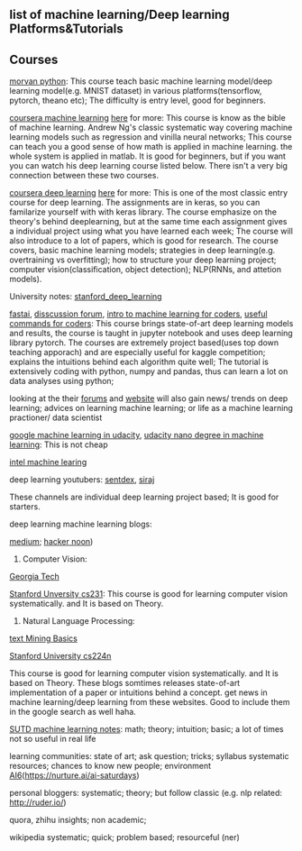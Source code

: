 ## list of machine learning/Deep learning Platforms&Tutorials


## Courses
[morvan python](https://morvanzhou.github.io/):
This course teach basic machine learning model/deep learning model(e.g. MNIST dataset) in various platforms(tensorflow, pytorch, theano etc); The difficulty is entry level, good for beginners.

[coursera machine learning](https://www.coursera.org/learn/machine-learning) [here](https://github.com/Emrys-Hong/machine_learning/tree/master/coursera/machine_learning_Ng) for more:
This course is know as the bible of machine learning. Andrew Ng's classic systematic way covering machine learning models such as regression and vinilla neural networks; This course can teach you a good sense of how math is applied in machine learning. the whole system is applied in matlab. It is good for beginners, but if you want you can watch his deep learning course listed below. There isn't a very big connection between these two courses.

[coursera deep learning](https://www.deeplearning.ai/) [here](https://github.com/Emrys-Hong/machine_learning/tree/master/coursera/deep_learning_Ng) for more:
This is one of the most classic entry course for deep learning. The assignments are in keras, so you can familarize yourself with with keras library. The course emphasize on the theory's behind deeplearning, but at the same time each assignment gives a individual project using what you have learned each week; The course will also introduce to a lot of papers, which is good for research.
The course covers, basic machine learning models; strategies in deep learning(e.g. overtraining vs overfitting); how to structure your deep learning project; computer vision(classification, object detection); NLP(RNNs, and attetion models).

University notes:
[stanford_deep_learning](https://stats385.github.io/)

[fastai](www.fast.ai), 
[disscussion forum](https://forums.fast.ai/), 
[intro to machine learning for coders](https://www.linkedin.com/pulse/fastai-intro-machine-learning-coders-part-1-2018-eric-perbos-brinck), 
[useful commands for coders](http://forums.fast.ai/t/wiki-thread-intro-workshop/6537):
This course brings state-of-art deep learning models and results, the course is taught in jupyter notebook and uses deep learning library pytorch. The courses are extremely project based(uses top down teaching apporach) and are especially useful for kaggle competition; explains the intuitions behind each algorithm quite well; The tutorial is extensively coding with python, numpy and pandas, thus can learn a lot on data analyses using python;

looking at the their [forums](https://forums.fast.ai/) and [website](www.fast.ai) will also gain news/ trends on deep learning; advices on learning machine learning; or life as a machine learning practioner/ data scientist

[google machine learning in udacity](https://www.udacity.com/course/deep-learning--ud730), [udacity nano degree in machine learning](https://www.udacity.com/nanodegree):
This is not cheap

[intel machine learing](https://software.intel.com/en-us/ai-academy/basics)

deep learning youtubers:
[sentdex](https://www.youtube.com/channel/UCfzlCWGWYyIQ0aLC5w48gBQ), 
[siraj](https://www.youtube.com/channel/UCWN3xxRkmTPmbKwht9FuE5A)                 

These channels are individual deep learning project based; It is good for starters.

deep learning machine learning blogs:

[medium](https://medium.com); 
[hacker noon](https://hackernoon.com/))

1. Computer Vision:

[Georgia Tech](https://www.udacity.com/course/introduction-to-computer-vision--ud810)

[Stanford Unversity cs231](https://www.youtube.com/results?search_query=stanford+cs231):
This course is good for learning computer vision systematically. and It is based on Theory.

1. Natural Language Processing:

[text Mining Basics](https://www.coursera.org/learn/python-text-mining)

[Stanford University cs224n](https://www.youtube.com/watch?v=OQQ-W_63UgQ&list=PL3FW7Lu3i5Jsnh1rnUwq_TcylNr7EkRe6)

This course is good for learning computer vision systematically. and It is based on Theory.
These blogs somtimes releases state-of-art implementation of a paper or intuitions behind a concept. get news in machine learning/deep learning from these websites. Good to include them in the google search as well haha.

[SUTD machine learning notes](https://github.com/Emrys-Hong/machine_learning/tree/master/machine_learning_notes_SUTD):
math; theory; intuition; basic; a lot of times not so useful in real life











learning communities:             state of art; ask question; tricks; syllabus systematic resources; chances to know new people; environment
[AI6](https://nurture.ai/)(https://nurture.ai/ai-saturdays)

personal bloggers:                systematic; theory; but follow classic
(e.g. nlp related: http://ruder.io/)

quora, zhihu                      insights; non academic;

wikipedia                         systematic; quick; problem based; resourceful (ner)




